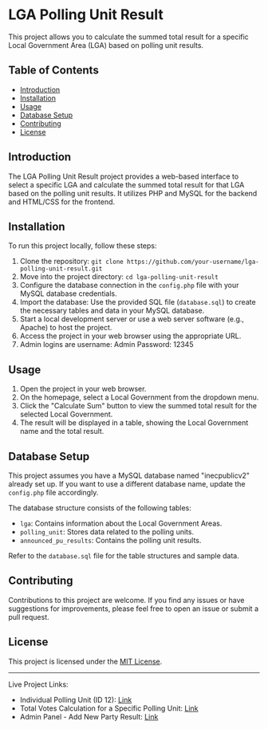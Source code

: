 # LGA Polling Unit Result

This project allows you to calculate the summed total result for a specific Local Government Area (LGA) based on polling unit results.

## Table of Contents

- [Introduction](#introduction)
- [Installation](#installation)
- [Usage](#usage)
- [Database Setup](#database-setup)
- [Contributing](#contributing)
- [License](#license)

## Introduction

The LGA Polling Unit Result project provides a web-based interface to select a specific LGA and calculate the summed total result for that LGA based on the polling unit results. It utilizes PHP and MySQL for the backend and HTML/CSS for the frontend.

## Installation

To run this project locally, follow these steps:

1. Clone the repository: `git clone https://github.com/your-username/lga-polling-unit-result.git`
2. Move into the project directory: `cd lga-polling-unit-result`
3. Configure the database connection in the `config.php` file with your MySQL database credentials.
4. Import the database: Use the provided SQL file (`database.sql`) to create the necessary tables and data in your MySQL database.
5. Start a local development server or use a web server software (e.g., Apache) to host the project.
6. Access the project in your web browser using the appropriate URL.
7. Admin logins are username: Admin Password: 12345

## Usage

1. Open the project in your web browser.
2. On the homepage, select a Local Government from the dropdown menu.
3. Click the "Calculate Sum" button to view the summed total result for the selected Local Government.
4. The result will be displayed in a table, showing the Local Government name and the total result.

## Database Setup

This project assumes you have a MySQL database named "inecpublicv2" already set up. If you want to use a different database name, update the `config.php` file accordingly.

The database structure consists of the following tables:

- `lga`: Contains information about the Local Government Areas.
- `polling_unit`: Stores data related to the polling units.
- `announced_pu_results`: Contains the polling unit results.

Refer to the `database.sql` file for the table structures and sample data.

## Contributing

Contributions to this project are welcome. If you find any issues or have suggestions for improvements, please feel free to open an issue or submit a pull request.

## License

This project is licensed under the [MIT License](LICENSE).

---

Live Project Links:
- Individual Polling Unit (ID 12): [Link](https://akatsuki000.000webhostapp.com/Inec/pollingunit.php?id=12)
- Total Votes Calculation for a Specific Polling Unit: [Link](https://akatsuki000.000webhostapp.com/Inec/summed_total_result.php)
- Admin Panel - Add New Party Result: [Link](https://akatsuki000.000webhostapp.com/admin/admin_panel.php)

